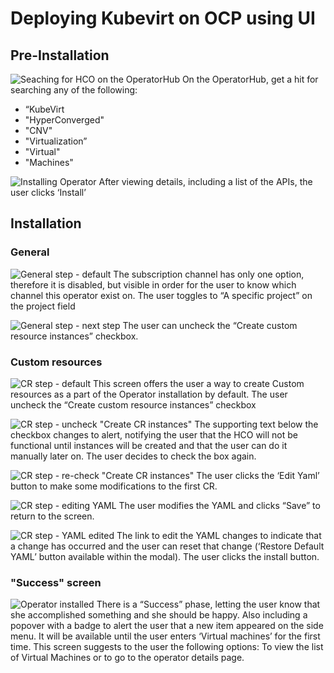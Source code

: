 # Deploying Kubevirt on OCP using UI

## Pre-Installation

![Seaching for HCO on the OperatorHub](img/1-01.png)
On the OperatorHub, get a hit for searching any of the following:
 - “KubeVirt
 - "HyperConverged"
 - "CNV"
 - "Virtualization”
 - "Virtual"
 - "Machines"

![Installing Operator](img/1-02.png)
After viewing details, including a list of the APIs, the user clicks ‘Install’



## Installation

### General

![General step - default](img/2-00.png)
The subscription channel has only one option, therefore it is disabled, but visible in order for the user to know which channel this operator exist on.
The user toggles to “A specific project” on the project field

![General step - next step](img/2-01.png)
The user can uncheck the “Create custom resource instances” checkbox.

### Custom resources

![CR step - default](img/2-10.png)
This screen offers the user a way to create Custom resources as a part of the Operator installation by default.
The user uncheck the “Create custom resource instances” checkbox

![CR step - uncheck "Create CR instances"](img/2-11.png)
The supporting text below the checkbox changes to alert, notifying the user that the HCO will not be functional until instances will be created and that the user can do it manually later on.
The user decides to check the box again.

![CR step - re-check "Create CR instances"](img/2-12.png)
The user clicks the ‘Edit Yaml’ button to make some modifications to the first CR.

![CR step - editing YAML](img/2-13.png)
The user modifies the YAML and clicks “Save” to return to the screen.

![CR step - YAML edited](img/2-14.png)
The link to edit the YAML changes to indicate that a change has occurred and the user can reset that change (‘Restore Default YAML’ button available within the modal). 
The user clicks the install button.

### "Success" screen
![Operator installed](img/2-20.png)
There is a “Success” phase, letting the user know that she accomplished something and she should be happy.
Also including a popover with a badge to alert the user that a new item appeared on the side menu.
It will be available until the user enters ‘Virtual machines’ for the first time.
This screen suggests to the user the following options: To view the list of Virtual Machines or to go to the operator details page.